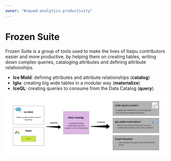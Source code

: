 ```yaml
---
owner: "#squad-analytics-productivity"
---
```


# Frozen Suite

Frozen Suite is a group of tools used to make the lives of Itaipu contributors easier and more productive, 
by helping them on creating tables, 
writing down complex queries, 
cataloging attributes and 
defining attribute relationships.

- **Ice Mold**: defining attributes and attribute relationships (**catalog**)
- **Iglu**: creating big wide tables in a modular way (**materialize**)
- **IceQL**: creating queries to consume from the Data Catalog (**query**)

![system_architecture](../../images/frozen-suite-simplified-view.jpg)
